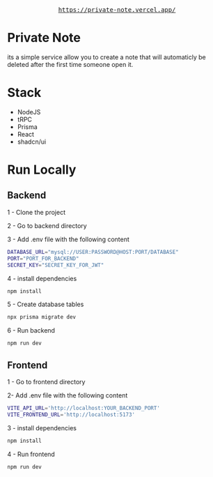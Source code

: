 <p align="center" style="font-family: monospace">
  <a href="https://private-note.vercel.app/"
    >https://private-note.vercel.app/
    </a>
</p>

# Private Note

its a simple service allow you to create a note that will automaticly be deleted after the first time someone open it.

# Stack

- NodeJS
- tRPC
- Prisma
- React
- shadcn/ui

# Run Locally

## Backend

1 - Clone the project

2 - Go to backend directory

3 - Add .env file with the following content

```bash
DATABASE_URL="mysql://USER:PASSWORD@HOST:PORT/DATABASE"
PORT="PORT_FOR_BACKEND"
SECRET_KEY="SECRET_KEY_FOR_JWT"
```

4 - install dependencies

```bash
npm install
```

5 - Create database tables

```bash
npx prisma migrate dev
```

6 - Run backend

```bash
npm run dev
```

## Frontend

1 - Go to frontend directory

2- Add .env file with the following content

```bash
VITE_API_URL='http://localhost:YOUR_BACKEND_PORT'
VITE_FRONTEND_URL='http://localhost:5173'
```

3 - install dependencies

```bash
npm install
```

4 - Run frontend

```bash
npm run dev
```
